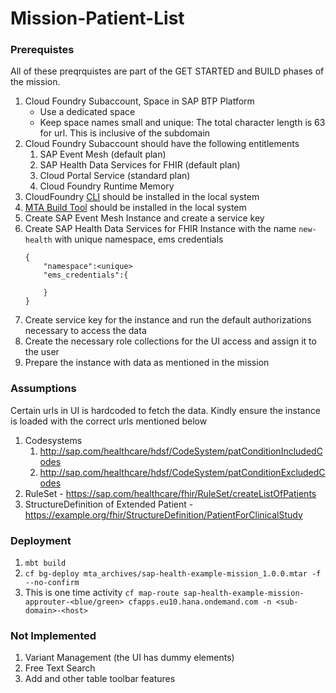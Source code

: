 # Mission-Patient-List

### Prerequistes

All of these preqrquistes are part of the GET STARTED and BUILD phases of the mission.

1. Cloud Foundry Subaccount, Space in SAP BTP Platform 
    * Use a dedicated space
    * Keep space names small and unique: The total character length is 63 for url. This is inclusive of the subdomain  
2. Cloud Foundry Subaccount should have the following entitlements
    1. SAP Event Mesh (default plan)
    2. SAP Health Data Services for FHIR (default plan)
    3. Cloud Portal Service (standard plan)
    4. Cloud Foundry Runtime Memory
3. CloudFoundry [CLI](https://docs.cloudfoundry.org/cf-cli/install-go-cli.html) should be installed in the local system
4. [MTA Build Tool](https://sap.github.io/cloud-mta-build-tool/) should be installed in the local system
5. Create SAP Event Mesh Instance and create a service key
6. Create SAP Health Data Services for FHIR Instance with the name  `new-health` with unique namespace, ems credentials
    ```
    {
        "namespace":<unique>
        "ems_credentials":{

        }
    }
    ```
7. Create service key for the instance and run the default authorizations necessary to access the data
8. Create the necessary role collections for the UI access and assign it to the user
9. Prepare the instance with data as mentioned in the mission

### Assumptions

Certain urls in UI is hardcoded to fetch the data. Kindly ensure the instance is loaded with the correct urls mentioned below
1. Codesystems
    1. http://sap.com/healthcare/hdsf/CodeSystem/patConditionIncludedCodes
    2. http://sap.com/healthcare/hdsf/CodeSystem/patConditionExcludedCodes
2. RuleSet - https://sap.com/healthcare/fhir/RuleSet/createListOfPatients
3. StructureDefinition of Extended Patient - https://example.org/fhir/StructureDefinition/PatientForClinicalStudy

### Deployment 

1. `mbt build`
2. `cf bg-deploy mta_archives/sap-health-example-mission_1.0.0.mtar -f --no-confirm `
3. This is one time activity 
`cf map-route sap-health-example-mission-approuter-<blue/green> cfapps.eu10.hana.ondemand.com -n <sub-domain>-<host>`

### Not Implemented

1. Variant Management (the UI has dummy elements)
2. Free Text Search
3. Add and other table toolbar features
